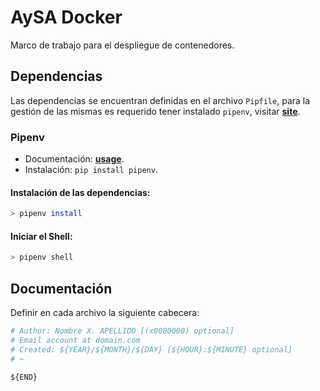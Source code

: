 # AySA Docker

Marco de trabajo para el despliegue de contenedores.

## Dependencias

Las dependencias se encuentran definidas en el archivo `Pipfile`, para la gestión de las mismas es requerido tener instalado `pipenv`, visitar [**site**](https://pipenv.readthedocs.io/).

### Pipenv

* Documentación: [**usage**](https://pipenv.readthedocs.io/en/latest/#pipenv-usage).
* Instalación: `pip install pipenv`.

#### Instalación de las dependencias:

```bash
> pipenv install
```

#### Iniciar el Shell:

```bash
> pipenv shell
```

## Documentación

Definir en cada archivo la siguiente cabecera:

```python
# Author: Nombre X. APELLIDO [(x0000000) optional]
# Email account at domain.com
# Created: ${YEAR}/${MONTH}/${DAY} [${HOUR}:${MINUTE} optional]
# ~

${END}
```
